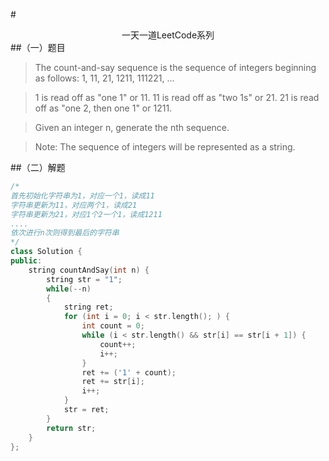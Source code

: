 #<center>一天一道LeetCode系列</center>
##（一）题目
>The count-and-say sequence is the sequence of integers beginning as follows:
>1, 11, 21, 1211, 111221, ...

>1 is read off as "one 1" or 11.
>11 is read off as "two 1s" or 21.
>21 is read off as "one 2, then one 1" or 1211.

>Given an integer n, generate the nth sequence.

>Note: The sequence of integers will be represented as a string.

##（二）解题
```cpp
/*
首先初始化字符串为1，对应一个1，读成11
字符串更新为11，对应两个1，读成21
字符串更新为21，对应1个2一个1，读成1211
....
依次进行n次则得到最后的字符串
*/
class Solution {
public:
    string countAndSay(int n) {
        string str = "1";
    	while(--n)
    	{
    		string ret;
    		for (int i = 0; i < str.length(); ) {
    			int count = 0;
    			while (i < str.length() && str[i] == str[i + 1]) {
    				count++;
    				i++;
    			}
    			ret += ('1' + count);
    			ret += str[i];
    			i++;
    		}
    		str = ret;
    	}
    	return str;
    }
};
```